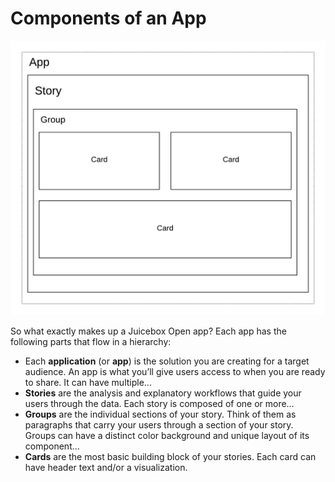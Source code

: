 # Components of an App

![the structure of a JBO application](../../../.gitbook/assets/jbo-app-parts.png)

So what exactly makes up a Juicebox Open app? Each app has the following parts that flow in a hierarchy:

* Each **application** \(or **app**\) is the solution you are creating for a target audience. An app is what you’ll give users access to when you are ready to share. It can have multiple...
* **Stories** are the analysis and explanatory workflows that guide your users through the data. Each story is composed of one or more…
* **Groups** are the individual sections of your story. Think of them as paragraphs that carry your users through a section of your story. Groups can have a distinct color background and unique layout of its component…
* **Cards** are the most basic building block of your stories. Each card can have header text and/or a visualization.

